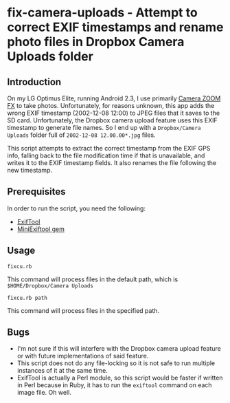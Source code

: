# fix-camera-uploads - Attempt to correct EXIF timestamps and rename photo files in Dropbox Camera Uploads folder

## Introduction

On my LG Optimus Elite, running Android 2.3, I use primarily [Camera ZOOM FX](http://www.androidslide.com/) to take photos. Unfortunately, for reasons unknown, this app adds the wrong EXIF timestamp (2002-12-08 12:00) to JPEG files that it saves to the SD card. Unfortunately, the Dropbox camera upload feature uses this EXIF timestamp to generate file names. So I end up with a ```Dropbox/Camera Uploads``` folder full of ```2002-12-08 12.00.00*.jpg``` files.

This script attempts to extract the correct timestamp from the EXIF GPS info, falling back to the file modification time if that is unavailable, and writes it to the EXIF timestamp fields. It also renames the file following the new timestamp.

## Prerequisites

In order to run the script, you need the following:
* [ExifTool](http://www.sno.phy.queensu.ca/~phil/exiftool/)
* [MiniExiftool gem](http://miniexiftool.rubyforge.org/)

## Usage

    fixcu.rb

This command will process files in the default path, which is ```$HOME/Dropbox/Camera Uploads```

    fixcu.rb path
    
This command will process files in the specified path.

## Bugs

* I'm not sure if this will interfere with the Dropbox camera upload feature or with future implementations of said feature.
* This script does not do any file-locking so it is not safe to run multiple instances of it at the same time.
* ExifTool is actually a Perl module, so this script would be faster if written in Perl because in Ruby, it has to run the ```exiftool``` command on each image file. Oh well.
